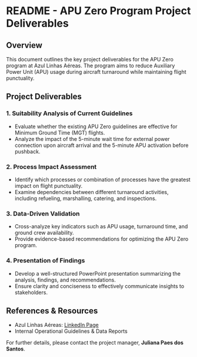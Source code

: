 # README - APU Zero Program Project Deliverables

## Overview
This document outlines the key project deliverables for the APU Zero program at Azul Linhas Aéreas. The program aims to reduce Auxiliary Power Unit (APU) usage during aircraft turnaround while maintaining flight punctuality.

## **Project Deliverables**

### **1. Suitability Analysis of Current Guidelines**
- Evaluate whether the existing APU Zero guidelines are effective for Minimum Ground Time (MGT) flights.
- Analyze the impact of the 5-minute wait time for external power connection upon aircraft arrival and the 5-minute APU activation before pushback.

### **2. Process Impact Assessment**
- Identify which processes or combination of processes have the greatest impact on flight punctuality.
- Examine dependencies between different turnaround activities, including refueling, marshalling, catering, and inspections.

### **3. Data-Driven Validation**
- Cross-analyze key indicators such as APU usage, turnaround time, and ground crew availability.
- Provide evidence-based recommendations for optimizing the APU Zero program.

### **4. Presentation of Findings**
- Develop a well-structured PowerPoint presentation summarizing the analysis, findings, and recommendations.
- Ensure clarity and conciseness to effectively communicate insights to stakeholders.

## **References & Resources**
- Azul Linhas Aéreas: [LinkedIn Page](https://www.linkedin.com/company/azulinhasaereas/mycompany/verification/)
- Internal Operational Guidelines & Data Reports

For further details, please contact the project manager, **Juliana Paes dos Santos**.

